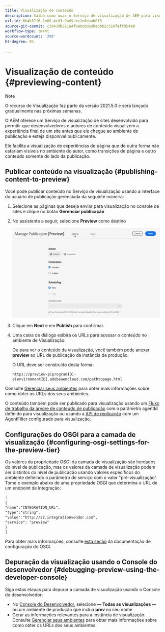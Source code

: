 ```yaml
---
title: Visualização de conteúdo
description: Saiba como usar o Serviço de visualização de AEM para visualizar o conteúdo antes de entrar no ar.
exl-id: 6b4b57f6-2e66-4c83-94d9-bc1e0daab0f3
source-git-commit: c30470b321a4fba8c8de9becb62c518faff05498
workflow-type: tm+mt
source-wordcount: '390'
ht-degree: 0%

---
```


# Visualização de conteúdo {#previewing-content}

>[!NOTE]
>
>O recurso de Visualização faz parte da versão 2021.5.0 e será lançado gradualmente nas próximas semanas.

O AEM oferece um Serviço de visualização de sites desenvolvido para permitir que desenvolvedores e autores de conteúdo visualizem a experiência final de um site antes que ele chegue ao ambiente de publicação e esteja disponível publicamente.

Ele facilita a visualização de experiências de página que de outra forma não estariam visíveis no ambiente do autor, como transições de página e outro conteúdo somente do lado da publicação.

## Publicar conteúdo na visualização {#publishing-content-to-preview}

Você pode publicar conteúdo no Serviço de visualização usando a interface do usuário de publicação gerenciada da seguinte maneira:

1. Selecione as páginas que deseja enviar para visualização no console de sites e clique no botão **Gerenciar publicação**
1. No assistente a seguir, selecione **Preview** como destino

   ![publicação gerenciada](/help/sites-cloud/authoring/assets/previewmanagedpublication.png)

1. Clique em **Next** e em **Publish** para confirmar.

1. Uma caixa de diálogo exibirá os URLs para acessar o conteúdo no ambiente de Visualização.

   Ou para ver o conteúdo da visualização, você também pode anexar **preview** ao URL de publicação da instância de produção.

   O URL deve ser construído desta forma:

   ```
   https://preview-p[programID]-e[environmentID].adobeaemcloud.com/pathtopage.html
   ```

Consulte [Gerenciar seus ambientes](https://experienceleague.adobe.com/docs/experience-manager-cloud-manager/using/how-to-use/manage-your-environment.html?lang=en) para obter mais informações sobre como obter os URLs dos seus ambientes.

O conteúdo também pode ser publicado para visualização usando um [Fluxo de trabalho da árvore de conteúdo de publicação](/help/operations/replication.md#publish-content-tree-workflow) com o parâmetro agentId definido para visualização ou usando a [API de replicação](/help/operations/replication.md#replication-api) com um AgentFilter configurado para visualização.

## Configurações do OSGi para a camada de visualização {#configuring-osgi-settings-for-the-preview-tier}

Os valores da propriedade OSGI da camada de visualização são herdados do nível de publicação, mas os valores da camada de visualização podem ser distintos do nível de publicação usando valores específicos do ambiente definindo o parâmetro de serviço com o valor &quot;pré-visualização&quot;. Tome o exemplo abaixo de uma propriedade OSGI que determina o URL de um endpoint de integração:

```
[
{
"name":"INTEGRATION_URL",
"type":"string",
"value":"http://s2.integrationvendor.com",
"service": "preview"
}
]
```

Para obter mais informações, consulte [esta seção](/help/implementing/deploying/configuring-osgi.md#author-vs-publish-configuration) da documentação de configuração do OSGi.

## Depuração da visualização usando o Console do desenvolvedor {#debugging-preview-using-the-developer-console}

Siga estas etapas para depurar a camada de visualização usando o Console do desenvolvedor:

* No [Console do Desenvolvedor](/help/implementing/developing/introduction/development-guidelines.md#aem-as-a-cloud-service-development-tools), selecione **— Todas as visualizações —** ou um ambiente de produção que inclua **prev** no seu nome
* Gerar as informações relevantes para a instância de visualização
Consulte [Gerenciar seus ambientes](https://experienceleague.adobe.com/docs/experience-manager-cloud-manager/using/how-to-use/manage-your-environment.html?lang=en) para obter mais informações sobre como obter os URLs dos seus ambientes.
